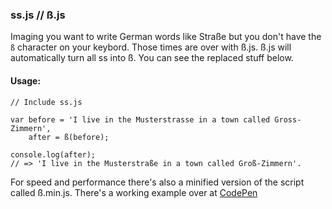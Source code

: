 ### ss.js // ß.js
Imaging you want to write German words like Straße but you don't have the `ß` character on your keybord. Those times are
over with ß.js.
ß.js will automatically turn all ss into ß. You can see the replaced stuff below.

#### Usage:
```
// Include ss.js

var before = 'I live in the Musterstrasse in a town called Gross-Zimmern',
    after = ß(before);

console.log(after);
// => 'I live in the Musterstraße in a town called Groß-Zimmern'.
```
For speed and performance there's also a minified version of the script called ß.min.js.
There's a working example over at [CodePen](http://codepen.io/kevingimbel/pen/nkdpD)
